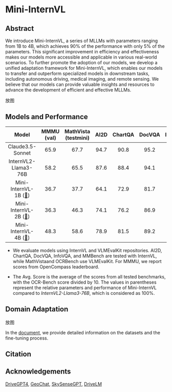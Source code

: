 # Mini-InternVL

## Abstract

We introduce Mini-InternVL, a series of MLLMs with parameters ranging from 1B to 4B, which achieves 90\% of the performance with only 5\% of the parameters. This significant improvement in efficiency and effectiveness makes our models more accessible and applicable in various real-world scenarios. To further promote the adoption of our models, we develop a unified adaptation framework for Mini-InternVL, which enables our models to transfer and outperform specialized models in downstream tasks, including autonomous driving, medical imaging, and remote sensing. We believe that our models can provide valuable insights and resources to advance the development of efficient and effective MLLMs.

放图

## Models and Performance

| Model   |  MMMU (val)| MathVista (testmini) |AI2D |ChartQA |DocVQA | InfoVQA |OCRBench| MMB-EN | MMB-CN |Avg. Score |
|:--------:|:-----:|:-----:|:-----: |:------:|:------:|:----:|:----:|:------:|----:| :------:|
|Claude3.5-Sonnet|65.9 | 67.7| 94.7 | 90.8 | 95.2 | -  | 788 | 79.7 | 80.7 | 81.7 |
|InternVL2-Llama3-76B|58.2  | 65.5  | 87.6 | 88.4 | 94.1 | 82.0  | 839  | 86.5 | 86.3  | 81.4 |
|Mini-InternVL-1B ([🤗](https://huggingface.co/OpenGVLab/InternVL2-1B))| 36.7 | 37.7 | 64.1 | 72.9  | 81.7  | 50.9 | 754  | 65.4 | 60.7  | 60.6 (74\%) |
|Mini-InternVL-2B ([🤗](https://huggingface.co/OpenGVLab/InternVL2-2B))|36.3| 46.3  | 74.1 | 76.2 | 86.9 | 58.9 | 784 | 73.2 | 70.9 | 66.8 (82\%)|
|Mini-InternVL-4B ([🤗](https://huggingface.co/OpenGVLab/InternVL2-4B))|48.3 | 58.6  | 78.9 | 81.5  | 89.2 | 67.0 | 788  | 78.6 | 73.9 | 72.8 (90\%) |

- We evaluate models using InternVL and VLMEvalKit repositories. AI2D, ChartQA, DocVQA, InfoVQA, and MMBench are tested with InternVL, while MathVistaand OCRBench use VLMEvalKit. For MMMU, we report scores from OpenCompass leaderboard.

- The Avg. Score is the average of the scores from all tested benchmarks, with the OCR-Bench score divided by 10. The values in parentheses represent the relative parameters and performance of Mini-InternVL compared to *InternVL2-Llama3-76B*, which is considered as 100\%.

## Domain Adaptation

放图

In the [document](http://xxx.xxx.xxx), we provide detailed information on the datasets and the fine-tuning process.

## Citation

## Acknowledgements

[DriveGPT4](https://tonyxuqaq.github.io/projects/DriveGPT4/),
[GeoChat](https://github.com/mbzuai-oryx/GeoChat),
[SkySenseGPT](https://github.com/Luo-Z13/SkySenseGPT),
[DriveLM](https://github.com/OpenDriveLab/DriveLM)

